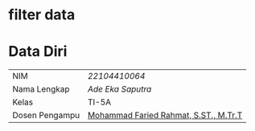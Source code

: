 # filter data
 
# Data Diri

|  |  |
|--|--|
| NIM | *22104410064* |
| Nama Lengkap | *Ade Eka Saputra* |
| Kelas | TI-5A |
| Dosen Pengampu | [Mohammad Faried Rahmat, S.ST., M.Tr.T](https://github.com/fariedrahmat) |
